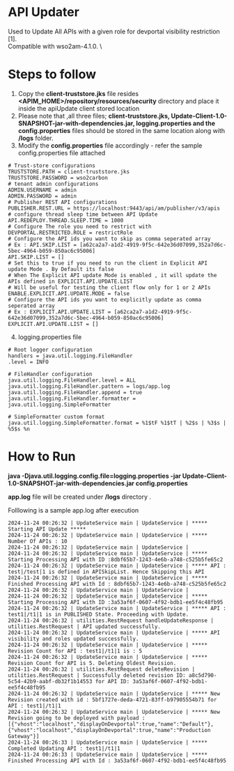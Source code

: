 # API Updater
Used to Update All APIs with a given role for devportal visibility restriction [1]. \
Compatible with wso2am-4.1.0. \

# Steps to follow

1. Copy the **client-truststore.jks**  file resides **<APIM_HOME>/repository/resources/security** directory and place it inside the apiUpdate client stored location 
2. Please note that ,all three files; **client-truststore.jks, Update-Client-1.0-SNAPSHOT-jar-with-dependencies.jar, logging.properties and the config.properties** files  should be stored in the same location along with **/logs** folder. 
3. Modify the **config.properties** file accordingly - refer the sample config.properties file attached 

```
# Trust-store configurations
TRUSTSTORE.PATH = client-truststore.jks
TRUSTSTORE.PASSWORD = wso2carbon
# tenant admin configurations
ADMIN.USERNAME = admin
ADMIN.PASSWORD = admin
# Publisher REST API configurations
PUBLISHER.REST.URL = https://localhost:9443/api/am/publisher/v3/apis
# configure thread sleep time between API Update
API.REDEPLOY.THREAD.SLEEP.TIME = 1000
# Configure The role you need to restrict with
DEVPORTAL.RESTRICTED.ROLE = restrictRole
# Configure the API ids you want to skip as comma seperated array
# Ex : API.SKIP.LIST = [a62ca2a7-a1d2-4919-9f5c-642e36d07099,352a7d6c-5bec-4964-b059-850ac6c95006]
API.SKIP.LIST = []
# Set this to true if you need to run the client in Explicit API update Mode . By Default its false 
# When The Explicit API update Mode is enabled , it will update the APIs defined in EXPLICIT.API.UPDATE.LIST
# Will be useful for testing the client flow only for 1 or 2 APIs 
ENABLE.EXPLICIT.API.UPDATE.MODE = false
# Configure the API ids you want to explicitly update as comma seperated array
# Ex : EXPLICIT.API.UPDATE.LIST = [a62ca2a7-a1d2-4919-9f5c-642e36d07099,352a7d6c-5bec-4964-b059-850ac6c95006]
EXPLICIT.API.UPDATE.LIST = []
```
4. logging.properties file

```
# Root logger configuration
handlers = java.util.logging.FileHandler
.level = INFO

# FileHandler configuration
java.util.logging.FileHandler.level = ALL
java.util.logging.FileHandler.pattern = logs/app.log
java.util.logging.FileHandler.append = true
java.util.logging.FileHandler.formatter = java.util.logging.SimpleFormatter

# SimpleFormatter custom format
java.util.logging.SimpleFormatter.format = %1$tF %1$tT | %2$s | %3$s | %5$s %n
```
# How to Run

**java -Djava.util.logging.config.file=logging.properties -jar Update-Client-1.0-SNAPSHOT-jar-with-dependencies.jar config.properties**

**app.log** file will be created under **/logs** directory . 

Folllowing is a sample app.log after execution 

```
2024-11-24 00:26:32 | UpdateService main | UpdateService | ***** Starting API Update ***** 
2024-11-24 00:26:32 | UpdateService main | UpdateService | ***** Number Of APIs : 10 
2024-11-24 00:26:32 | UpdateService main | UpdateService |
2024-11-24 00:26:32 | UpdateService main | UpdateService | ***** Starting Processing API with ID :8dbf65b7-1243-4e6b-a748-c525b5fe65c2 
2024-11-24 00:26:32 | UpdateService main | UpdateService | ***** API : test|/test|1 is defined in APISkipList. Hence Skipping this API  
2024-11-24 00:26:32 | UpdateService main | UpdateService | ***** Finished Processing API with Id : 8dbf65b7-1243-4e6b-a748-c525b5fe65c2 
2024-11-24 00:26:32 | UpdateService main | UpdateService |  
2024-11-24 00:26:32 | UpdateService main | UpdateService | ***** Starting Processing API with ID :3a53af6f-0607-4f92-bdb1-ee5f4c48fb95 
2024-11-24 00:26:32 | UpdateService main | UpdateService | ***** API : test1|/t1|1 is in PUBLISHED State. Proceeding with Update. 
2024-11-24 00:26:32 | utilities.RestRequest handleUpdateResponse | utilities.RestRequest | API updated successfully. 
2024-11-24 00:26:32 | UpdateService main | UpdateService | ***** API visibility and roles updated successfully. 
2024-11-24 00:26:32 | UpdateService main | UpdateService | ***** Revision Count for API : test1|/t1|1 is : 5 
2024-11-24 00:26:32 | UpdateService main | UpdateService | ***** Revision Count for API is 5. Deleting Oldest Revision. 
2024-11-24 00:26:32 | utilities.RestRequest deleteRevision | utilities.RestRequest | Successfully deleted revision ID: a8c5d790-5c54-42b9-aabf-db32f1b14553 for API ID: 3a53af6f-0607-4f92-bdb1-ee5f4c48fb95 
2024-11-24 00:26:32 | UpdateService main | UpdateService | ***** New Revision created with id : 5bf1727e-deda-4721-83ff-b97905554b71 for API : test1|/t1|1 
2024-11-24 00:26:32 | UpdateService main | UpdateService | ***** New Revision going to be deployed with payload : [{"vhost":"localhost","displayOnDevportal":true,"name":"Default"}, {"vhost":"localhost","displayOnDevportal":true,"name":"Production Gateway"}] 
2024-11-24 00:26:33 | UpdateService main | UpdateService | ***** Completed Updating API : test1|/t1|1 
2024-11-24 00:26:33 | UpdateService main | UpdateService | ***** Finished Processing API with Id : 3a53af6f-0607-4f92-bdb1-ee5f4c48fb95 
```


